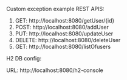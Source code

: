 Custom exception example
REST APIS: 
1. GET: http://localhost:8080/getUser/{id}
2. POST: http://localhost:8080/addUser
3. PUT: http://localhost:8080/updateUser
4. DELETE: http://localhost:8080/deleteUser
5. GET: http://localhost:8080/listOfusers

H2 DB config:

URL: http://localhost:8080/h2-console
